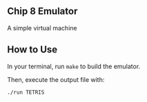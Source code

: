 ## Chip 8 Emulator

A simple virtual machine

## How to Use

In your terminal, run `make` to build the emulator.

Then, execute the output file with:

`./run TETRIS`